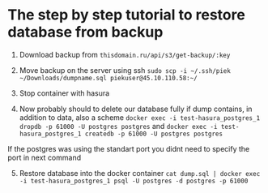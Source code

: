 # The step by step tutorial to restore database from backup

1. Download backup from `thisdomain.ru/api/s3/get-backup/:key`
2. Move backup on the server using ssh `sudo scp -i ~/.ssh/piek ~/Downloads/dumpname.sql piekuser@45.10.110.58:~/`

4. Stop container with hasura 
3. Now probably should to delete our database fully if dump contains, in addition to data, also a scheme  `docker exec -i test-hasura_postgres_1 dropdb -p 61000 -U postgres postgres`
and `docker exec -i test-hasura_postgres_1 createdb -p 61000 -U postgres postgres`

If the postgres was using the standart port you didnt need to specify the port in next command

5. Restore database into the docker container `cat dump.sql | docker exec -i test-hasura_postgres_1 psql -U postgres -d postgres -p 61000`


